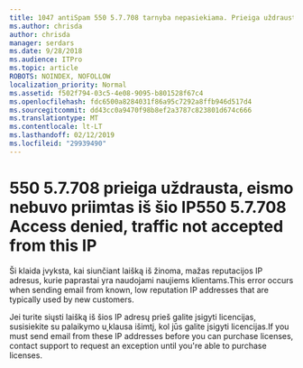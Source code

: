 ```yaml
---
title: 1047 antiSpam 550 5.7.708 tarnyba nepasiekiama. Prieiga uždrausta, nebuvo priimtas iš šio IP eismo
ms.author: chrisda
author: chrisda
manager: serdars
ms.date: 9/28/2018
ms.audience: ITPro
ms.topic: article
ROBOTS: NOINDEX, NOFOLLOW
localization_priority: Normal
ms.assetid: f502f794-03c5-4e08-9095-b801528f67c4
ms.openlocfilehash: fdc6500a8284031f86a95c7292a8ffb946d517d4
ms.sourcegitcommit: dd43cc0a9470f98b8ef2a3787c823801d674c666
ms.translationtype: MT
ms.contentlocale: lt-LT
ms.lasthandoff: 02/12/2019
ms.locfileid: "29939490"
---
```

# <a name="550-57708-access-denied-traffic-not-accepted-from-this-ip"></a><span data-ttu-id="fea29-103">550 5.7.708 prieiga uždrausta, eismo nebuvo priimtas iš šio IP</span><span class="sxs-lookup"><span data-stu-id="fea29-103">550 5.7.708 Access denied, traffic not accepted from this IP</span></span>

<span data-ttu-id="fea29-104">Ši klaida įvyksta, kai siunčiant laišką iš žinoma, mažas reputacijos IP adresus, kurie paprastai yra naudojami naujiems klientams.</span><span class="sxs-lookup"><span data-stu-id="fea29-104">This error occurs when sending email from known, low reputation IP addresses that are typically used by new customers.</span></span>
  
<span data-ttu-id="fea29-105">Jei turite siųsti laišką iš šios IP adresų prieš galite įsigyti licencijas, susisiekite su palaikymo u˛klausa išimtį, kol jūs galite įsigyti licencijas.</span><span class="sxs-lookup"><span data-stu-id="fea29-105">If you must send email from these IP addresses before you can purchase licenses, contact support to request an exception until you're able to purchase licenses.</span></span>
  

